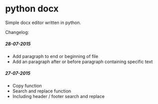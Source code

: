 # python docx

Simple docx editor written in python.

Changelog:

##### 28-07-2015
- Add paragraph to end or beginning of file
- Add an paragraph after or before paragraph containing specific text

##### 27-07-2015
- Copy function
- Search and replace function
- Including header / footer search and replace
